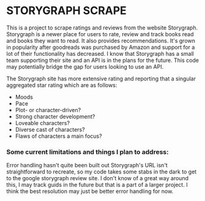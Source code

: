 # STORYGRAPH SCRAPE 

This is a project to scrape ratings and reviews from the website Storygraph. Storygraph is a newer place for users to rate, review and track books read and books they want to read. It also provides recommendations. 
It's grown in popularity after goodreads was purchased by Amazon and support for a lot of their functionality has decreased. I know that Storygraph has a small team supporting their site and an API is in the plans
for the future. This code may potentially bridge the gap for users looking to use an API.

The Storygraph site has more extensive rating and reporting that a singular aggregated star rating which are as follows:

- Moods
- Pace
- Plot- or character-driven?
- Strong character development?
- Loveable characters?
- Diverse cast of characters?
- Flaws of characters a main focus?

### Some current limitations and things I plan to address: 

Error handling hasn't quite been built out 
Storygraph's URL isn't straightforward to recreate, so my code takes some stabs in the dark to get to the google storygraph review site. I don't know of a great way around this, I may track guids in the future but that is a part of a larger project.
I think the best resolution may just be better error handling for now. 

